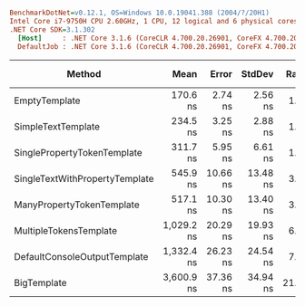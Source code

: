 ``` ini

BenchmarkDotNet=v0.12.1, OS=Windows 10.0.19041.388 (2004/?/20H1)
Intel Core i7-9750H CPU 2.60GHz, 1 CPU, 12 logical and 6 physical cores
.NET Core SDK=3.1.302
  [Host]     : .NET Core 3.1.6 (CoreCLR 4.700.20.26901, CoreFX 4.700.20.31603), X64 RyuJIT
  DefaultJob : .NET Core 3.1.6 (CoreCLR 4.700.20.26901, CoreFX 4.700.20.31603), X64 RyuJIT


```
|                         Method |       Mean |    Error |   StdDev | Ratio | RatioSD |  Gen 0 |  Gen 1 | Gen 2 | Allocated |
|------------------------------- |-----------:|---------:|---------:|------:|--------:|-------:|-------:|------:|----------:|
|                  EmptyTemplate |   170.6 ns |  2.74 ns |  2.56 ns |  1.00 |    0.00 | 0.0408 |      - |     - |     256 B |
|             SimpleTextTemplate |   234.5 ns |  3.25 ns |  2.88 ns |  1.38 |    0.03 | 0.0648 |      - |     - |     408 B |
|    SinglePropertyTokenTemplate |   311.7 ns |  5.95 ns |  6.61 ns |  1.83 |    0.04 | 0.0877 |      - |     - |     552 B |
| SingleTextWithPropertyTemplate |   545.9 ns | 10.66 ns | 13.48 ns |  3.19 |    0.09 | 0.1478 |      - |     - |     928 B |
|      ManyPropertyTokenTemplate |   517.1 ns | 10.30 ns | 13.40 ns |  3.03 |    0.08 | 0.1650 |      - |     - |    1040 B |
|         MultipleTokensTemplate | 1,029.2 ns | 20.29 ns | 19.93 ns |  6.04 |    0.08 | 0.2823 |      - |     - |    1776 B |
|   DefaultConsoleOutputTemplate | 1,332.4 ns | 26.23 ns | 24.54 ns |  7.81 |    0.12 | 0.3567 |      - |     - |    2240 B |
|                    BigTemplate | 3,600.9 ns | 37.36 ns | 34.94 ns | 21.11 |    0.40 | 0.9956 | 0.0114 |     - |    6264 B |
